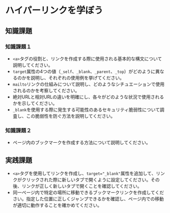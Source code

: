 # ハイパーリンクを学ぼう

## 知識課題

### 知識課題１

- `<a>`タグの役割と、リンクを作成する際に使用される基本的な構文について説明してください。
- `target`属性の4つの値（`_self`、`_blank`、`_parent`、`_top`）がどのように異なるのかを説明し、それぞれの使用例を挙げてください。
- `mailto`リンクの仕組みについて説明し、どのようなシチュエーションで使用されるのかを考察してください。
- 絶対URLと相対URLの違いを明確にし、各々がどのような状況で使用されるかを示してください。
- `_blank`を使用する際に発生する可能性のあるセキュリティ脆弱性について調査し、この脆弱性を防ぐ方法を説明してください。

### 知識課題２

- ページ内のブックマークを作成する方法について説明してください。

## 実践課題

- `<a>`タグを使用してリンクを作成し、`target="_blank"`属性を追加して、リンクがクリックされた際に新しいタブで開くように設定してください。その後、リンクが正しく新しいタブで開くことを確認してください。
- 同一ページ内で特定の場所に移動できるブックマークリンクを作成してください。指定した位置に正しくジャンプできるかを確認し、ページ内での移動が適切に動作することを確かめてください。
